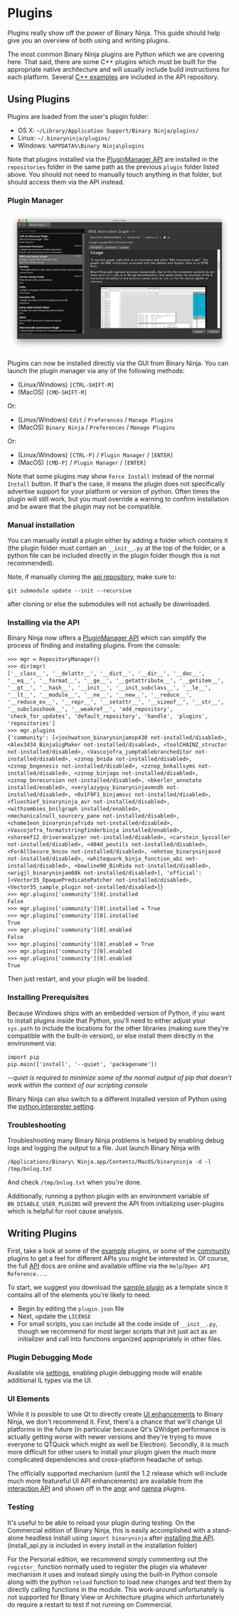 # Plugins

Plugins really show off the power of Binary Ninja. This guide should help give you an overview of both using and writing plugins.

The most common Binary Ninja plugins are Python which we are covering here. That said, there are some C++ plugins which must be built for the appropriate native architecture and will usually include build instructions for each platform. Several [C++ examples] are included in the API repository. 

## Using Plugins

Plugins are loaded from the user's plugin folder: 

- OS X: `~/Library/Application Support/Binary Ninja/plugins/`
- Linux: `~/.binaryninja/plugins/`
- Windows: `%APPDATA%\Binary Ninja\plugins`

Note that plugins installed via the [PluginManager API] are installed in the `repositories` folder in the same path as the previous `plugin` folder listed above.  You should not need to manually touch anything in that folder, but should access them via the API instead. 

### Plugin Manager

![Plugin Manager >](../img/plugin-manager.png "Plugin Manager")

Plugins can now be installed directly via the GUI from Binary Ninja. You can launch the plugin manager via any of the following methods:

 - (Linux/Windows) `[CTRL-SHIFT-M]`
 - (MacOS) `[CMD-SHIFT-M]`

 Or:

 - (Linux/Windows) `Edit` / `Preferences` / `Manage Plugins`
 - (MacOS) `Binary Ninja` / `Preferences` / `Manage Plugins`

 Or:

 - (Linux/Windows) `[CTRL-P]` / `Plugin Manager` / `[ENTER]`
 - (MacOS) `[CMD-P]` / `Plugin Manager` / `[ENTER]`

Note that some plugins may show `Force Install` instead of the normal `Install` button. If that's the case, it means the plugin does not specifically advertise support for your platform or version of python. Often times the plugin will still work, but you must override a warning to confirm installation and be aware that the plugin may not be compatible. 

### Manual installation

You can manually install a plugin either by adding a folder which contains it (the plugin folder must contain an `__init__.py` at the top of the folder, or a python file can be included directly in the plugin folder though this is not recommended).

Note, if manually cloning the [api repository](https://github.com/Vector35/binaryninja-api), make sure to:

```
git submodule update --init --recursive
```

after cloning or else the submodules will not actually be downloaded. 

### Installing via the API

Binary Ninja now offers a [PluginManager API] which can simplify the process of finding and installing plugins. From the console:

```
>>> mgr = RepositoryManager()
>>> dir(mgr)
['__class__', '__delattr__', '__dict__', '__dir__', '__doc__', '__eq__', '__format__', '__ge__', '__getattribute__', '__getitem__', '__gt__', '__hash__', '__init__', '__init_subclass__', '__le__', '__lt__', '__module__', '__ne__', '__new__', '__reduce__', '__reduce_ex__', '__repr__', '__setattr__', '__sizeof__', '__str__', '__subclasshook__', '__weakref__', 'add_repository', 'check_for_updates', 'default_repository', 'handle', 'plugins', 'repositories']
>>> mgr.plugins
{'community': [<joshwatson_binaryninjamsp430 not-installed/disabled>, <Alex3434_BinjaSigMaker not-installed/disabled>, <toolCHAINZ_structor not-installed/disabled>, <Vascojofra_jumptablebrancheditor not-installed/disabled>, <zznop_bnida not-installed/disabled>, <zznop_bngenesis not-installed/disabled>, <zznop_bnkallsyms not-installed/disabled>, <zznop_binjago not-installed/disabled>, <zznop_bnrecursion not-installed/disabled>, <bkerler_annotate installed/enabled>, <verylazyguy_binaryninjavmndh not-installed/disabled>, <0x1F9F1_binjamsvc not-installed/disabled>, <fluxchief_binaryninja_avr not-installed/disabled>, <withzombies_bnilgraph installed/enabled>, <mechanicalnull_sourcery_pane not-installed/disabled>, <chame1eon_binaryninjafrida not-installed/disabled>, <Vascojofra_formatstringfinderbinja installed/enabled>, <shareef12_driveranalyzer not-installed/disabled>, <carstein_Syscaller not-installed/disabled>, <404d_peutils not-installed/disabled>, <ForAllSecure_bncov not-installed/disabled>, <ehntoo_binaryninjasvd not-installed/disabled>, <whitequark_binja_function_abi not-installed/disabled>, <bowline90_BinRida not-installed/disabled>, <wrigjl_binaryninjam68k not-installed/disabled>], 'official': [<Vector35_OpaquePredicatePatcher not-installed/disabled>, <Vector35_sample_plugin not-installed/disabled>]}
>>> mgr.plugins['community'][0].installed
False
>>> mgr.plugins['community'][0].installed = True
>>> mgr.plugins['community'][0].installed
True
>>> mgr.plugins['community'][0].enabled
False
>>> mgr.plugins['community'][0].enabled = True
>>> mgr.plugins['community'][0].enabled
>>> mgr.plugins['community'][0].enabled
True
```

Then just restart, and your plugin will be loaded.

### Installing Prerequisites

Because Windows ships with an embedded version of Python, if you want to install plugins inside that Python, you'll need to either adjust your `sys.path` to include the locations for the other libraries (making sure they're compatible with the built-in version), or else install them directly in the environment via:

```
import pip
pip.main(['install', '--quiet', 'packagename'])
```

_--quiet is required to minimize some of the normal output of pip that doesn't work within the context of our scripting console_

Binary Ninja can also switch to a different installed version of Python using the [python.interpreter setting].

### Troubleshooting

Troubleshooting many Binary Ninja problems is helped by enabling debug logs and logging the output to a file. Just launch Binary Ninja with 

```
/Applications/Binary\ Ninja.app/Contents/MacOS/binaryninja -d -l /tmp/bnlog.txt
```

And check `/tmp/bnlog.txt` when you're done. 

Additionally, running a python plugin with an environment variable of `BN_DISABLE_USER_PLUGINS` will prevent the API from initializing user-plugins which is helpful for root cause analysis.

## Writing Plugins

First, take a look at some of the [example] plugins, or some of the [community] plugins to get a feel for different APIs you might be interested in. Of course, the full [API] docs are online and available offline via the `Help`/`Open API Reference...`.

To start, we suggest you download the [sample plugin] as a template since it contains all of the elements you're likely to need.

- Begin by editing the `plugin.json` file 
- Next, update the `LICENSE`
- For small scripts, you can include all the code inside of `__init__.py`, though we recommend for most larger scripts that init just act as an initializer and call into functions organized appropriately in other files.

### Plugin Debugging Mode

Available via [settings], enabling plugin debugging mode will enable additional IL types via the UI.

### UI Elements

While it is possible to use Qt to directly create [UI enhancements] to Binary Ninja, we don't recommend it. First, there's a chance that we'll change UI platforms in the future (in particular because Qt's QWidget performance is actually getting worse with newer versions and they're trying to move everyone to QTQuick which might as well be Electron). Secondly, it is much more difficult for other users to install your plugin given the much more complicated dependencies and cross-platform headache of setup.

The officially supported mechanism (until the 1.2 release which will include much more featureful UI API enhancements) are available from the [interaction API] and shown off in the [angr] and [nampa] plugins.

### Testing

It's useful to be able to reload your plugin during testing. On the Commercial edition of Binary Ninja, this is easily accomplished with a stand-alone headless install using `import binaryninja` after [installing the API].  (install_api.py is included in every install in the installation folder)

For the Personal edition, we recommend simply commenting out the `register_` function normally used to register the plugin via whatever mechanism it uses and instead simply using the built-in Python console along with the python `reload` function to load new changes and test them by directly calling functions in the module. This work-around unfortunately is not supported for Binary View or Architecture plugins which unfortunately do require a restart to test if not running on Commercial. 

[PluginManager API]: https://api.binary.ninja/binaryninja.pluginmanager-module.html
[example]: https://github.com/Vector35/binaryninja-api/tree/dev/python/examples
[community]: https://github.com/Vector35/community-plugins
[C++ examples]: https://github.com/Vector35/binaryninja-api/tree/dev/examples
[API]: https://api.binary.ninja/
[sample plugin]: https://github.com/Vector35/sample_plugin
[UI enhancements]: https://github.com/NOPDev/BinjaDock
[interaction API]: https://api.binary.ninja/binaryninja.interaction-module.html
[angr]: https://github.com/Vector35/binaryninja-api/blob/dev/python/examples/angr_plugin.py
[nampa]: https://github.com/kenoph/nampa
[installing the API]: https://github.com/Vector35/binaryninja-api/blob/dev/scripts/install_api.py
[settings]: ../getting-started.html#ui.debugMode
[python.interpreter setting]: ../getting-started.html#python.interpreter
